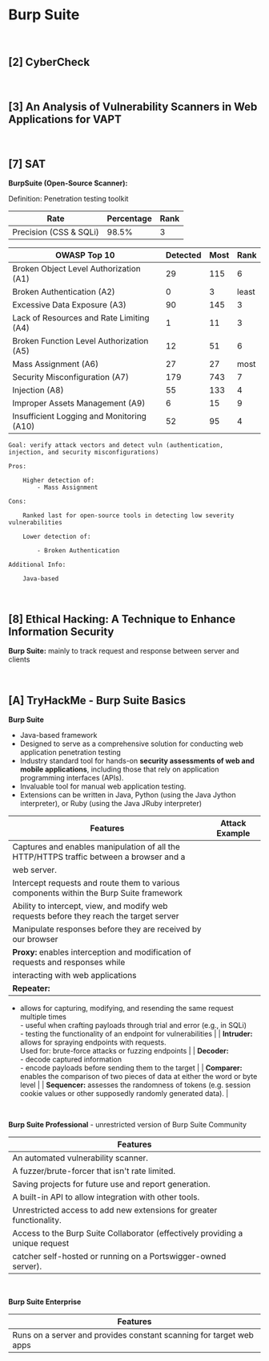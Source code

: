 # Burp Suite

<br> 

## [2] CyberCheck


<br> 

## [3] An Analysis of Vulnerability Scanners in Web Applications for VAPT


<br> 

## [7] SAT

**BurpSuite (Open-Source Scanner):**
	
Definition: Penetration testing toolkit

| Rate 						| Percentage 	| Rank 	|
|---------------------------|---------------|-------|
|Precision (CSS & SQLi) 	| 98.5%			| 3 	|

| OWASP Top 10 								| Detected 	| Most 	| Rank 	|
|-------------------------------------------|-----------|-------|-------|
| Broken Object Level Authorization (A1) 	| 29 		| 115 	| 6 	|
| Broken Authentication (A2) 				| 0 		| 3		| least |
| Excessive Data Exposure (A3) 				| 90  		| 145 	| 3		|
| Lack of Resources and Rate Limiting (A4) 	| 1 		| 11	| 3 	|
| Broken Function Level Authorization (A5)	| 12 		| 51	| 6	 	|
| Mass Assignment (A6) 						| 27 		| 27	| most	|
| Security Misconfiguration (A7) 			| 179 		| 743 	| 7		|
| Injection (A8) 							| 55 		| 133	| 4		|
| Improper Assets Management (A9) 			| 6 		| 15	| 9		|
| Insufficient Logging and Monitoring (A10) | 52 		| 95	| 4		|
	

	Goal: verify attack vectors and detect vuln (authentication, injection, and security misconfigurations)

	Pros:
		
		Higher detection of:
			- Mass Assignment

	Cons:
	
		Ranked last for open-source tools in detecting low severity vulnerabilities
	
		Lower detection of: 
		
			- Broken Authentication
			
	Additional Info:
	
		Java-based
		
	

<br>

## [8] Ethical Hacking: A Technique to Enhance Information Security

**Burp Suite:** mainly to track request and response between server and clients

<br>

## [A] TryHackMe - Burp Suite Basics

**Burp Suite**
- Java-based framework 
- Designed to serve as a comprehensive solution for conducting web application penetration testing
- Industry standard tool for hands-on **security assessments of web and mobile applications**, including those that rely on application programming interfaces (APIs).
- Invaluable tool for manual web application testing.
- Extensions can be written in Java, Python (using the Java Jython interpreter), or Ruby (using the Java JRuby interpreter)

| Features 																					| Attack Example 	|
|-------------------------------------------------------------------------------------------|-------------------|
| Captures and enables manipulation of all the HTTP/HTTPS traffic between a browser and a 
web server.		|
| Intercept requests and route them to various components within the Burp Suite framework 	|
| Ability to intercept, view, and modify web requests before they reach the target server	|
| Manipulate responses before they are received by our browser								|
| **Proxy:** enables interception and modification of requests and responses while 
interacting with web applications 															|
| **Repeater:** <br> 
-  allows for capturing, modifying, and resending the same request multiple times
<br> - useful when crafting payloads through trial and error (e.g., in SQLi)
<br> - testing the functionality of an endpoint for vulnerabilities 						|
| **Intruder:** allows for spraying endpoints with requests.
<br> Used for: brute-force attacks or fuzzing endpoints 									|
| **Decoder:** 
<br> - decode captured information
<br> - encode payloads before sending them to the target 									|
| **Comparer:** enables the comparison of two pieces of data at either the word or byte level 	|
| **Sequencer:** assesses the randomness of tokens (e.g. session cookie values or other supposedly randomly generated data). 	|


<br> 

**Burp Suite Professional** - unrestricted version of Burp Suite Community

| Features 	|
|-----------|
| An automated vulnerability scanner.											|
| A fuzzer/brute-forcer that isn't rate limited.								|
| Saving projects for future use and report generation.							|
| A built-in API to allow integration with other tools.							|
| Unrestricted access to add new extensions for greater functionality. 			|
| Access to the Burp Suite Collaborator (effectively providing a unique request 
catcher self-hosted or running on a Portswigger-owned server).					|

<br> 

**Burp Suite Enterprise**

| Features 	|
|-----------|
| Runs on a server and provides constant scanning for target web apps			|